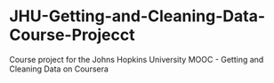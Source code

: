 # JHU-Getting-and-Cleaning-Data-Course-Projecct
Course project for the Johns Hopkins University MOOC - Getting and Cleaning Data on Coursera
